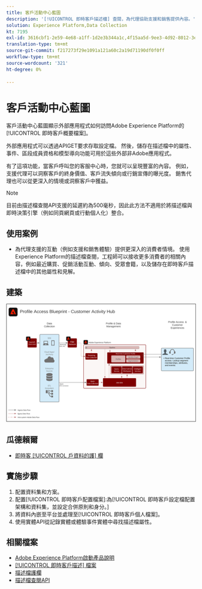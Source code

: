 ```yaml
---
title: 客戶活動中心藍圖
description: '[!UICONTROL 即時客戶描述檔] 查閱，為代理協助支援和銷售提供內容。'
solution: Experience Platform,Data Collection
kt: 7195
exl-id: 3616cbf1-2e59-4e68-a1ff-1d2e3b344a1c,4f15aa5d-9ee3-4d92-8012-3e2f0c0d615f
translation-type: tm+mt
source-git-commit: f217273f29e1091a121a60c2a19d71190df0f0ff
workflow-type: tm+mt
source-wordcount: '321'
ht-degree: 0%

---
```


# 客戶活動中心藍圖

客戶活動中心藍圖顯示外部應用程式如何訪問Adobe Experience Platform的[!UICONTROL 即時客戶概要檔案]。

外部應用程式可以透過APIGET要求存取設定檔。 然後，儲存在描述檔中的屬性、事件、區段成員資格和模型導向功能可用於這些外部非Adobe應用程式。

有了這項功能，當客戶呼叫您的客服中心時，您就可以呈現豐富的內容。 例如，支援代理可以洞察客戶的終身價值、客戶流失傾向或行銷宣傳的曝光度。 銷售代理也可以從更深入的情境或洞察客戶中獲益。

>[!NOTE]
>
>目前由描述檔查閱API支援的延遲約為500毫秒，因此此方法不適用於將描述檔與即時決策引擎（例如同頁網頁或行動個人化）整合。

## 使用案例

* 為代理支援的互動（例如支援和銷售體驗）提供更深入的消費者情境。 使用Experience Platform的描述檔查閱，工程師可以接收更多消費者的相關內容，例如最近購買、促銷活動互動、傾向、受眾會籍，以及儲存在即時客戶描述檔中的其他屬性和見解。

## 建築

<img src="assets/cah.svg" alt="客戶活動中心藍圖的參考體系結構" style="border:1px solid #4a4a4a" />

## 瓜德賴爾

* [即時客 [!UICONTROL 戶資料的護] 欄](https://experienceleague.adobe.com/docs/experience-platform/profile/guardrails.html)

## 實施步驟

1. 配置資料集和方案。
1. 配置[!UICONTROL 即時客戶配置檔案]:為[!UICONTROL 即時客戶設定檔配置架構和資料集，並設定合併原則和身分。]
1. 將資料內嵌至平台並處理至[!UICONTROL 即時客戶個人檔案]。
1. 使用實體API從記錄實體或體驗事件實體中尋找描述檔屬性。

## 相關檔案

* [Adobe Experience Platform啟動產品說明](https://helpx.adobe.com/legal/product-descriptions/adobe-experience-platform0.html)
* [[!UICONTROL 即時客戶描述] 檔案](https://experienceleague.adobe.com/docs/experience-platform/profile/home.html?lang=en)
* [描述檔護欄](https://experienceleague.adobe.com/docs/experience-platform/profile/guardrails.html)
* [描述檔查閱API](https://www.adobe.io/apis/experienceplatform/home/api-reference.html)
